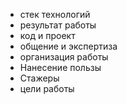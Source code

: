 - стек технологий
- результат работы
- код и проект
- общение и экспертиза
- организация работы
- Нанесение пользы
- Стажеры
- цели работы
